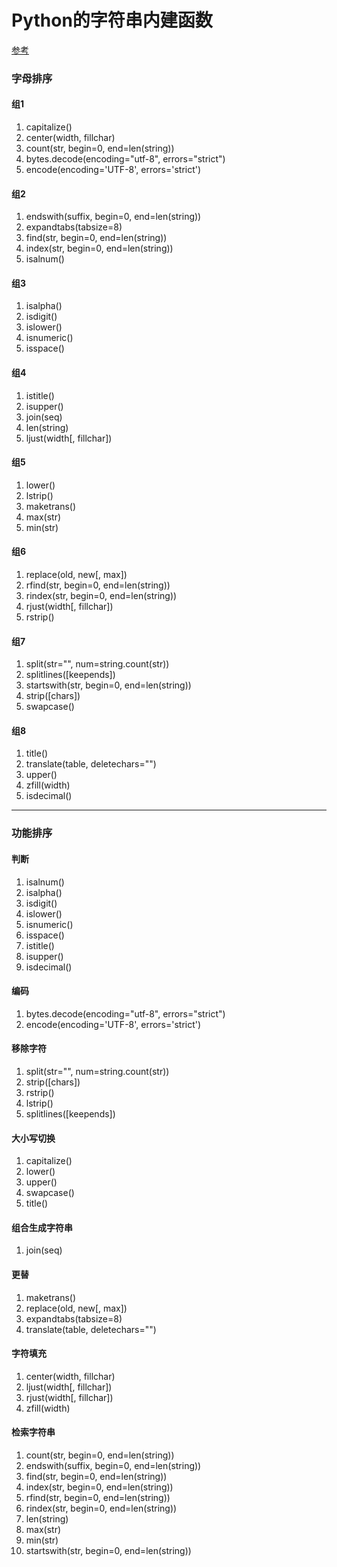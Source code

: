 # Python的字符串内建函数

[参考](http://www.runoob.com/python3/python3-string.html)

### 字母排序

#### 组1
1. capitalize()
2. center(width, fillchar)
3. count(str, begin=0, end=len(string))
4. bytes.decode(encoding="utf-8", errors="strict")
5. encode(encoding='UTF-8', errors='strict')


#### 组2
1. endswith(suffix, begin=0, end=len(string))
2. expandtabs(tabsize=8)
3. find(str, begin=0, end=len(string))
4. index(str, begin=0, end=len(string))
5. isalnum()


#### 组3
1. isalpha()
2. isdigit()
3. islower()
4. isnumeric()
5. isspace()


#### 组4
1. istitle()
2. isupper()
3. join(seq)
4. len(string)
5. ljust(width[, fillchar])


#### 组5
1. lower()
2. lstrip()
3. maketrans()
4. max(str)
5. min(str)


#### 组6
1. replace(old, new[, max])
2. rfind(str, begin=0, end=len(string))
3. rindex(str, begin=0, end=len(string))
4. rjust(width[, fillchar])
5. rstrip()


#### 组7
1. split(str="", num=string.count(str))
2. splitlines([keepends])
3. startswith(str, begin=0, end=len(string))
4. strip([chars])
5. swapcase()


#### 组8
1. title()
2. translate(table, deletechars="")
3. upper()
4. zfill(width)
5. isdecimal()

---------------------------------------------------------

### 功能排序

#### 判断

1. isalnum()
2. isalpha()
3. isdigit()
4. islower()
5. isnumeric()
6. isspace()
7. istitle()
8. isupper()
9. isdecimal()


#### 编码
1. bytes.decode(encoding="utf-8", errors="strict")
2. encode(encoding='UTF-8', errors='strict')

#### 移除字符
1. split(str="", num=string.count(str))
2. strip([chars])
3. rstrip()
4. lstrip()
5. splitlines([keepends])


#### 大小写切换
1. capitalize()
2. lower()
3. upper()
4. swapcase()
5. title()

#### 组合生成字符串
1. join(seq)


#### 更替
1. maketrans()
2. replace(old, new[, max])
3. expandtabs(tabsize=8)
4. translate(table, deletechars="")


#### 字符填充
1. center(width, fillchar)
2. ljust(width[, fillchar])
3. rjust(width[, fillchar])
4. zfill(width)


#### 检索字符串
1. count(str, begin=0, end=len(string))
2. endswith(suffix, begin=0, end=len(string))
3. find(str, begin=0, end=len(string))
4. index(str, begin=0, end=len(string))
5. rfind(str, begin=0, end=len(string))
6. rindex(str, begin=0, end=len(string))
7. len(string)
8. max(str)
9. min(str)
10. startswith(str, begin=0, end=len(string))
